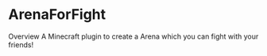 # ArenaForFight
Overview
A Minecraft plugin to create a Arena which you can fight with your friends!

